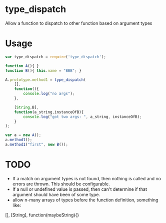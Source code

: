 # type_dispatch

Allow a function to dispatch to other function based on argument types

# Usage 

```javascript
var type_dispatch = require('type_dispatch');

function A(){ }
function B(){ this.name = "BBB"; }

A.prototype.method1 = type_dispatch( 
	[],
	function(){
		console.log("no args");
	},

	[String,B],
	function(a_string,instanceOfB){
		console.log("got two args: ", a_string, instanceOfB);
	}
);

var a = new A();
a.method1();
a.method1("first", new B());
```

# TODO

- If a match on argument types is not found, then nothing is called and no errors are thrown.  This should be configurable.
- If a null or undefined value is passed, then can't determine if that argument should have been of some type.
- allow n-many arrays of types before the function definition, something like:
    
[],
[String],
function(maybeString){}
